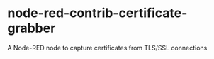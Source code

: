 # node-red-contrib-certificate-grabber
A Node-RED node to capture certificates from TLS/SSL connections
